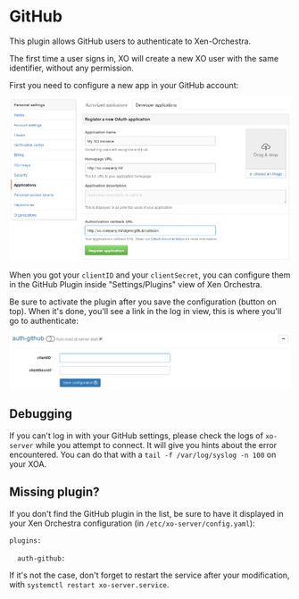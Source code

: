 # GitHub

This plugin allows GitHub users to authenticate to Xen-Orchestra.

The first time a user signs in, XO will create a new XO user with the same identifier, without any permission.

First you need to configure a new app in your GitHub account:

![](https://raw.githubusercontent.com/vatesfr/xo-server-auth-github/master/github.png)

When you got your `clientID` and your `clientSecret`, you can configure them in the GitHub Plugin inside "Settings/Plugins" view of Xen Orchestra.

Be sure to activate the plugin after you save the configuration (button on top). When it's done, you'll see a link in the log in view, this is where you'll go to authenticate:

![](githubconfig.png)

## Debugging

If you can't log in with your GitHub settings, please check the logs of `xo-server` while you attempt to connect. It will give you hints about the error encountered. You can do that with a `tail -f /var/log/syslog -n 100` on your XOA.

## Missing plugin?

If you don't find the GitHub plugin in the list, be sure to have it displayed in your Xen Orchestra configuration (in `/etc/xo-server/config.yaml`):

```
plugins:

  auth-github:
```

If it's not the case, don't forget to restart the service after your modification, with `systemctl restart xo-server.service`.